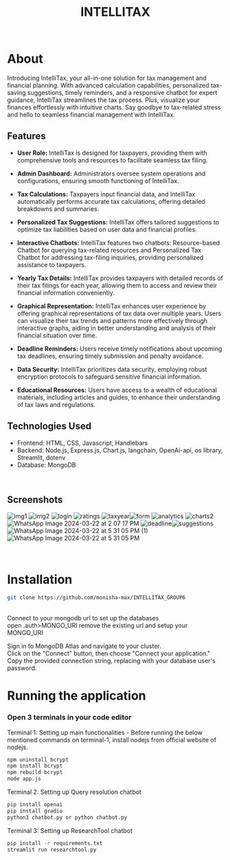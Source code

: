 <h1 align="center">
    INTELLITAX
</h1>

<br>

# About
Introducing IntelliTax, your all-in-one solution for tax management and financial planning. With advanced calculation capabilities, personalized tax-saving suggestions, timely reminders, and a responsive chatbot for expert guidance, IntelliTax streamlines the tax process. Plus, visualize your finances effortlessly with intuitive charts. Say goodbye to tax-related stress and hello to seamless financial management with IntelliTax.

## Features

- **User Role:**  IntelliTax is designed for taxpayers, providing them with comprehensive tools and resources to facilitate seamless tax filing.

- **Admin Dashboard:**  Administrators oversee system operations and configurations, ensuring smooth functioning of IntelliTax.

- **Tax Calculations:**  Taxpayers input financial data, and IntelliTax automatically performs accurate tax calculations, offering detailed breakdowns and summaries.

- **Personalized Tax Suggestions:** IntelliTax offers tailored suggestions to optimize tax liabilities based on user data and financial profiles.

- **Interactive Chatbots:**  IntelliTax features two chatbots: Resource-based Chatbot for querying tax-related resources and Personalized Tax Chatbot for addressing tax-filing inquiries, providing personalized assistance to taxpayers.

- **Yearly Tax Details:** IntelliTax provides taxpayers with detailed records of their tax filings for each year, allowing them to access and review their financial information conveniently.

- **Graphical Representation:** IntelliTax enhances user experience by offering graphical representations of tax data over multiple years. Users can visualize their tax trends and patterns more effectively through interactive graphs, aiding in better understanding and analysis of their financial situation over time.

- **Deadline Reminders:**  Users receive timely notifications about upcoming tax deadlines, ensuring timely submission and penalty avoidance.

- **Data Security:**  IntelliTax prioritizes data security, employing robust encryption protocols to safeguard sensitive financial information.


- **Educational Resources:**  Users have access to a wealth of educational materials, including articles and guides, to enhance their understanding of tax laws and regulations.

## Technologies Used

- Frontend: HTML, CSS, Javascript, Handlebars
- Backend: Node.js, Express.js, Chart.js, langchain, OpenAi-api, os library, Streamlit, dotenv
- Database: MongoDB

<br>

## Screenshots
![img1](https://github.com/monisha-max/group6_Intellitax/assets/124153277/74fec379-cad9-40d5-a3df-c0823424377d)
![img2](https://github.com/monisha-max/group6_Intellitax/assets/124153277/4aae02c5-bf43-4402-a746-96473e08cc57)
![login](https://github.com/monisha-max/group6_Intellitax/assets/124153277/59bfa230-d3d7-4c85-a822-c017f6010836)
![ratings](https://github.com/monisha-max/group6_Intellitax/assets/124153277/ecb58726-5d68-4a5a-92e9-73adcda5f374)
![taxyear](https://github.com/monisha-max/group6_Intellitax/assets/124153277/36d67c1b-bc82-4594-924c-04f8a97b74ad)![form](https://github.com/monisha-max/group6_Intellitax/assets/124153277/e55584fb-6265-46e6-9694-7ee80b3d98d6)
![analytics](https://github.com/monisha-max/group6_Intellitax/assets/124153277/40168302-abf5-4eec-9c83-ec39be23f27d)
![charts2](https://github.com/monisha-max/group6_Intellitax/assets/124153277/cbc38152-36e5-45e9-aebe-232ebc6df817)
![WhatsApp Image 2024-03-22 at 2 07 17 PM](https://github.com/monisha-max/group6_Intellitax/assets/124153277/18a2be9f-9258-4f67-a4f3-71cc5d337bc6)
![deadline](https://github.com/monisha-max/group6_Intellitax/assets/124153277/bfe25675-26cf-4ddd-9182-f1919e890785)![suggestions](https://github.com/monisha-max/group6_Intellitax/assets/124153277/36314fef-935a-40c3-ac95-4c78197292d3)
![WhatsApp Image 2024-03-22 at 5 31 05 PM (1)](https://github.com/monisha-max/group6_Intellitax/assets/124153277/9b74be68-a20b-4d81-987b-47b4ce2158f3)
![WhatsApp Image 2024-03-22 at 5 31 05 PM](https://github.com/monisha-max/group6_Intellitax/assets/124153277/f77d9604-0001-4ee9-b2fb-e8e40f7b102c)


<br>

# Installation

```sh
git clone https://github.com/monisha-max/INTELLITAX_GROUP6
```
<br>
Connect to your mongodb url to set up the databases<br>
open .auth>MONGO_URI
remove the existing url and setup your MONGO_URI<be>

Sign in to MongoDB Atlas and navigate to your cluster.<br>
Click on the "Connect" button, then choose "Connect your application."<br>
Copy the provided connection string, replacing <password> with your database user's password.<br>

# Running the application

### Open 3 terminals in your code editor

Terminal 1: Setting up main functionalities - Before running the below mentioned commands on terminal-1, install nodejs from official website of nodejs.

```sh
npm uninstall bcrypt
npm install bcrypt
npm rebuild bcrypt
node app.js
```

Terminal 2: Setting up Query resolution chatbot

```sh
pip install openai
pip install gradio
python3 chatbot.py or python chatbot.py
```
Terminal 3: Setting up ResearchTool chatbot

```sh
pip install -r requirements.txt
streamlit run researchtool.py
```


<br>
